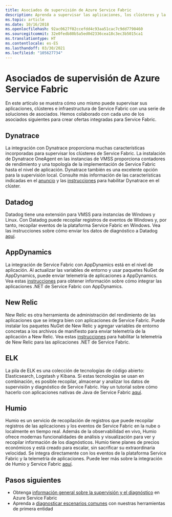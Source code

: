 ```yaml
---
title: Asociados de supervisión de Azure Service Fabric
description: Aprenda a supervisar las aplicaciones, los clústeres y la infraestructura de Azure Service Fabric con soluciones de supervisión de partner.
ms.topic: article
ms.date: 10/16/2018
ms.openlocfilehash: 92ac0627f02ccefdd4c93aa51cac7c9dd7790460
ms.sourcegitcommit: 32e0fedb80b5a5ed0d2336cea18c3ec3b5015ca1
ms.translationtype: HT
ms.contentlocale: es-ES
ms.lasthandoff: 03/30/2021
ms.locfileid: "105627734"
---
```

# <a name="azure-service-fabric-monitoring-partners"></a>Asociados de supervisión de Azure Service Fabric

En este artículo se muestra cómo uno mismo puede supervisar sus aplicaciones, clústeres e infraestructura de Service Fabric con una serie de soluciones de asociados. Hemos colaborado con cada uno de los asociados siguientes para crear ofertas integradas para Service Fabric.

## <a name="dynatrace"></a>Dynatrace

La integración con Dynatrace proporciona muchas características incorporadas para supervisar los clústeres de Service Fabric. La instalación de Dynatrace OneAgent en las instancias de VMSS proporciona contadores de rendimiento y una topología de la implementación de Service Fabric hasta el nivel de aplicación. Dynatrace también es una excelente opción para la supervisión local. Consulte más información de las características indicadas en el [anuncio](https://www.dynatrace.com/news/blog/automatic-end-to-end-service-fabric-monitoring-with-dynatrace/) y las [instrucciones](https://www.dynatrace.com/news/blog/automatic-end-to-end-service-fabric-monitoring-with-dynatrace/) para habilitar Dynatrace en el clúster. 

## <a name="datadog"></a>Datadog

Datadog tiene una extensión para VMSS para instancias de Windows y Linux. Con Datadog puede recopilar registros de eventos de Windows y, por tanto, recopilar eventos de la plataforma Service Fabric en Windows. Vea las instrucciones sobre cómo enviar los datos de diagnóstico a Datadog [aquí](https://www.datadoghq.com/blog/azure-monitoring-enhancements/#integrate-with-azure-service-fabric).

## <a name="appdynamics"></a>AppDynamics

La integración de Service Fabric con AppDynamics está en el nivel de aplicación. Al actualizar las variables de entorno y usar paquetes NuGet de AppDynamics, puede enviar telemetría de aplicaciones a AppDynamics. Vea estas [instrucciones](https://docs.appdynamics.com/display/AZURE/Install+AppDynamics+for+Azure+Service+Fabric) para obtener información sobre cómo integrar las aplicaciones .NET de Service Fabric con AppDynamics.

## <a name="new-relic"></a>New Relic

New Relic es otra herramienta de administración del rendimiento de las aplicaciones que se integra bien con aplicaciones de Service Fabric. Puede instalar los paquetes NuGet de New Relic y agregar variables de entorno concretas a los archivos de manifiesto para enviar telemetría de la aplicación a New Relic. Vea estas [instrucciones](https://docs.newrelic.com/docs/agents/net-agent/azure-installation/install-net-agent-azure-service-fabric) para habilitar la telemetría de New Relic para las aplicaciones .NET de Service Fabric.

## <a name="elk"></a>ELK 

La pila de ELK es una colección de tecnologías de código abierto: Elasticsearch, Logstash y Kibana. Si estas tecnologías se usan en combinación, es posible recopilar, almacenar y analizar los datos de supervisión y diagnóstico de Service Fabric. Hay un tutorial sobre cómo hacerlo con aplicaciones nativas de Java de Service Fabric [aquí](service-fabric-tutorial-java-elk.md). 

## <a name="humio"></a>Humio

Humio es un servicio de recopilación de registros que puede recopilar registros de las aplicaciones y los eventos de Service Fabric en la nube o localmente en tiempo real. Además de la observabilidad en vivo, Humio ofrece modernas funcionalidades de análisis y visualización para ver y recopilar información de los diagnósticos. Humio tiene planes de precios económicos y está creado para escalar, sin sacrificar su extraordinaria velocidad. Se integra directamente con los eventos de la plataforma Service Fabric y la telemetría de aplicaciones. Puede leer más sobre la integración de Humio y Service Fabric [aquí](https://github.com/humio/service-fabric-humio).

## <a name="next-steps"></a>Pasos siguientes

* Obtenga [información general sobre la supervisión y el diagnóstico](service-fabric-diagnostics-overview.md) en Azure Service Fabric
* Aprenda a [diagnosticar escenarios comunes](service-fabric-diagnostics-common-scenarios.md) con nuestras herramientas de primera entidad
